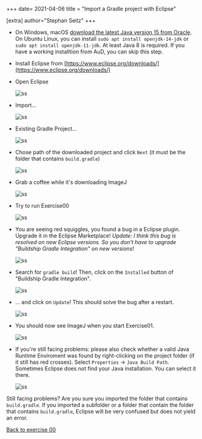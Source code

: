 
+++
date= 2021-04-06
title = "Import a Gradle project with Eclipse"

[extra]
author="Stephan Seitz"
+++


- On Windows, macOS [download the latest Java version 15 from Oracle](https://www.oracle.com/java/technologies/javase-jdk15-downloads.html).
  On Ubuntu Linux, you can install `sudo apt install openjdk-14-jdk` or `sudo apt install openjdk-11-jdk`.
  At least Java 8 is required. If you have a working installtion from AuD, you can skip this step.

- Install Eclipse from [https://www.eclipse.org/downloads/](https://www.eclipse.org/downloads/)

- Open Eclipse 

  ![ss](1.png)  

- Import...

  ![ss](2.png)  

- Existing Gradle Project...

  ![ss](3.png)  

- Chose path of the downloaded project and click `Next` (it must be the folder that contains `build.gradle`)

  ![ss](4.png)  

- Grab a coffee while it's downloading ImageJ

  ![ss](5.png)  

- Try to run Exercise00

  ![ss](run.png)  

- You are seeing red squiggles, you found a bug in a Eclipse plugin. Upgrade it in the Eclipse Marketplace! 
  *Update: I think this bug is resolved on new Eclipse versions. So you don't have to upgrade "Buildship Gradle Integration" on new versions!*

  ![ss](marketplace.png)  

- Search for `gradle build`! Then, click on the `Installed` button of "Buildship Gradle Integration".

  ![ss](search_for_gradle_build.png)

- ... and click on `Update`! This should solve the bug after a restart.

  ![ss](eclipse_gradle.png)


- You should now see ImageJ when you start Exercise01.

  ![ss](imagej.png)

- If you're still facing problems: please also check whether a valid Java Runtime Enviroment was found by right-clicking on the project folder
  (if it still has red crosses). Select `Properties` -> `Java Build Path`. Sometimes Eclipse does not find your Java
  installation. You can select it there.

  ![ss](6.png)

Still facing problems? Are you sure you imported the folder that contains `build.gradle`.
If you imported a subfolder or a folder that contain the folder that contains `build.gradle`, Eclipse will be very confused
but does not yield an error.

[Back to exercise 00](../exercise-0)

